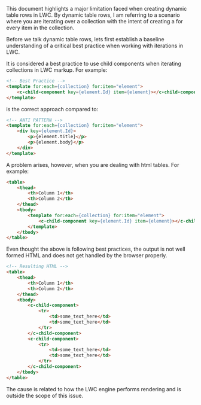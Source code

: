 This document highlights a major limitation faced when creating dynamic table rows in LWC. By dynamic table rows, I am referring to a scenario where you are iterating over a collection with the intent of creating a <tr> for every item in the collection. 

Before we talk dynamic table rows, lets first establish a baseline understanding of a critical best practice when working with iterations in LWC. 

It is considered a best practice to use child components when iterating collections in LWC markup.
For example:

```html
<!-- Best Practice -->
<template for:each={collection} for:item="element">
    <c-child-component key={element.Id} item={element}></c-child-component>
</template>
```
is the correct approach compared to:

```html
<!-- ANTI PATTERN -->
<template for:each={collection} for:item="element">
    <div key={element.Id}>
        <p>{element.title}</p>
        <p>{element.body}</p>
    </div>
</template>
```

A problem arises, however, when you are dealing with html tables. 
For example:

```html
<table>
    <thead>
        <th>Column 1</th>
        <th>Column 2</th>
    </thead>
    <tbody>
        <template for:each={collection} for:item="element">
            <c-child-component key={element.Id} item={element}></c-child-component>
        </template>
    </tbody>
</table>
```
Even thought the above is following best practices, the output is not well formed HTML and does not get handled by the browser properly.
```html
<!-- Resulting HTML -->
<table>
    <thead>
        <th>Column 1</th>
        <th>Column 2</th>
    </thead>
    <tbody>
        <c-child-component>
            <tr>
                <td>some_text_here</td>
                <td>some_text_here</td>
            </tr>
        </c-child-component>
        <c-child-component>
            <tr>
                <td>some_text_here</td>
                <td>some_text_here</td>
            </tr>
        </c-child-component>
    </tbody>
</table>
```
The cause is related to how the LWC engine performs rendering and is outside the scope of this issue. 

